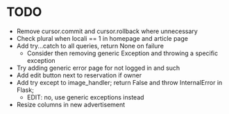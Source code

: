# TODO
- Remove cursor.commit and cursor.rollback where unnecessary
- Check plural when locali == 1 in homepage and article page
- Add try...catch to all queries, return None on failure
  - Consider then removing generic Exception and throwing a specific exception
- Try adding generic error page for not logged in and such
- Add edit button next to reservation if owner
- Add try except to image_handler; return False and throw InternalError in Flask;
  - EDIT: no, use generic exceptions instead
- Resize columns in new advertisement